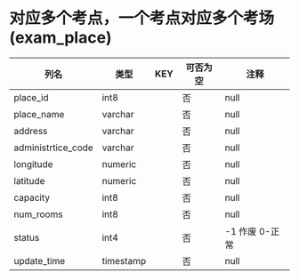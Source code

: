 # 对应多个考点，一个考点对应多个考场(exam_place)
| 列名   | 类型   | KEY  | 可否为空 | 注释   |
| ---- | ---- | ---- | ---- | ---- |
|place_id|int8||否|null|
|place_name|varchar||否|null|
|address|varchar||否|null|
|administrtice_code|varchar||否|null|
|longitude|numeric||否|null|
|latitude|numeric||否|null|
|capacity|int8||否|null|
|num_rooms|int8||否|null|
|status|int4||否|-1 作废 0-正常|
|update_time|timestamp||否|null|
